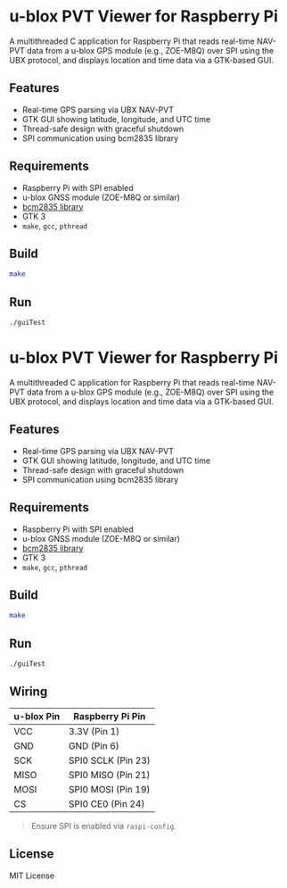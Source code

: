 # u-blox PVT Viewer for Raspberry Pi

A multithreaded C application for Raspberry Pi that reads real-time NAV-PVT data from a u-blox GPS module (e.g., ZOE-M8Q) over SPI using the UBX protocol, and displays location and time data via a GTK-based GUI.

## Features

- Real-time GPS parsing via UBX NAV-PVT
- GTK GUI showing latitude, longitude, and UTC time
- Thread-safe design with graceful shutdown
- SPI communication using bcm2835 library

## Requirements

- Raspberry Pi with SPI enabled
- u-blox GNSS module (ZOE-M8Q or similar)
- [bcm2835 library](http://www.airspayce.com/mikem/bcm2835/)
- GTK 3
- `make`, `gcc`, `pthread`

## Build

```sh
make
```

## Run
```
./guiTest
```
# u-blox PVT Viewer for Raspberry Pi

A multithreaded C application for Raspberry Pi that reads real-time NAV-PVT data from a u-blox GPS module (e.g., ZOE-M8Q) over SPI using the UBX protocol, and displays location and time data via a GTK-based GUI.

## Features

- Real-time GPS parsing via UBX NAV-PVT
- GTK GUI showing latitude, longitude, and UTC time
- Thread-safe design with graceful shutdown
- SPI communication using bcm2835 library

## Requirements

- Raspberry Pi with SPI enabled
- u-blox GNSS module (ZOE-M8Q or similar)
- [bcm2835 library](http://www.airspayce.com/mikem/bcm2835/)
- GTK 3
- `make`, `gcc`, `pthread`

## Build

```sh
make
```

## Run
```
./guiTest
```
## Wiring

| u-blox Pin | Raspberry Pi Pin       |
|------------|------------------------|
| VCC        | 3.3V (Pin 1)           |
| GND        | GND (Pin 6)            |
| SCK        | SPI0 SCLK (Pin 23)     |
| MISO       | SPI0 MISO (Pin 21)     |
| MOSI       | SPI0 MOSI (Pin 19)     |
| CS         | SPI0 CE0 (Pin 24)      |

> Ensure SPI is enabled via `raspi-config`.

## License

MIT License

